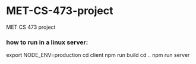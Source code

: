 # MET-CS-473-project
MET CS 473 project

### how to run in a linux server:

export NODE_ENV=production
cd client
npm run build
cd ..
npm run server